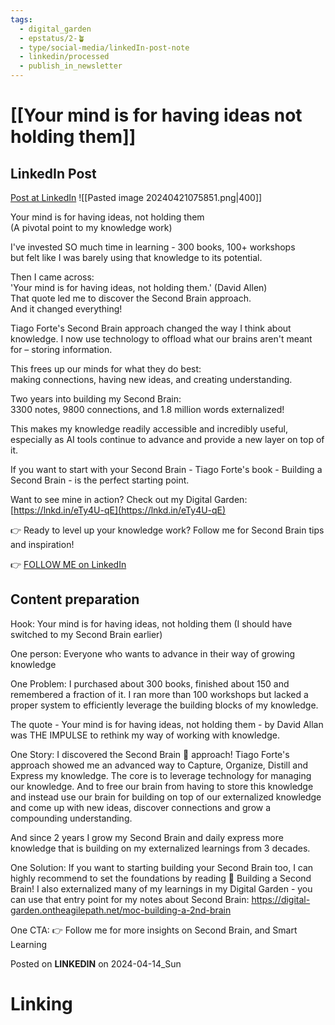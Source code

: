 ```yaml
---
tags:
  - digital_garden
  - epstatus/2-🪴
  - type/social-media/linkedIn-post-note
  - linkedin/processed
  - publish_in_newsletter
---
```

# [[Your mind is for having ideas not holding them]]
## LinkedIn Post
[Post at LinkedIn](https://www.linkedin.com/posts/sebastiankamilli_your-mind-is-for-having-ideas-not-holding-activity-7185177462991917057-QrHa?utm_source=share&utm_medium=member_desktop)
![[Pasted image 20240421075851.png|400]]  

Your mind is for having ideas, not holding them  
(A pivotal point to my knowledge work)  
  
I've invested SO much time in learning - 300 books, 100+ workshops  
but felt like I was barely using that knowledge to its potential.  
  
Then I came across:  
'Your mind is for having ideas, not holding them.' (David Allen)  
That quote led me to discover the Second Brain approach.  
And it changed everything!  
  
Tiago Forte's Second Brain approach changed the way I think about knowledge. I now use technology to offload what our brains aren't meant for – storing information.  
  
This frees up our minds for what they do best:  
making connections, having new ideas, and creating understanding.  
  
Two years into building my Second Brain:  
3300 notes, 9800 connections, and 1.8 million words externalized!  
  
This makes my knowledge readily accessible and incredibly useful, especially as AI tools continue to advance and provide a new layer on top of it.  
  
If you want to start with your Second Brain - Tiago Forte's book - Building a Second Brain - is the perfect starting point.  
  
Want to see mine in action? Check out my Digital Garden: [https://lnkd.in/eTy4U-qE](https://lnkd.in/eTy4U-qE)  
  
👉 Ready to level up your knowledge work? Follow me for Second Brain tips and inspiration!


👉 [FOLLOW ME on LinkedIn](https://www.linkedin.com/comm/mynetwork/discovery-see-all?usecase=PEOPLE_FOLLOWS&followMember=sebastiankamilli)

## Content preparation

Hook:
Your mind is for having ideas, not holding them
(I should have switched to my Second Brain earlier)

One person:
Everyone who wants to advance in their way of growing knowledge

One Problem: 
I purchased about 300 books, finished about 150 and remembered a fraction of it.
I ran more than 100 workshops but lacked a proper system to efficiently leverage the building blocks of my knowledge. 

The quote - Your mind is for having ideas, not holding them - by David Allan was THE IMPULSE to rethink my way of working with knowledge. 

One Story:
I discovered the Second Brain 🧠 approach!
Tiago Forte's approach showed me an advanced way to Capture, Organize, Distill and Express my knowledge. The core is to leverage technology for managing our knowledge. And to free our brain from having to store this knowledge and instead use our brain for building on top of our externalized knowledge and come up with new ideas, discover connections and grow a compounding understanding.  

And since 2 years I grow my Second Brain and daily express more knowledge that is building on my externalized learnings from 3 decades. 
  
One Solution:
If you want to starting building your Second Brain too, I can highly recommend to set the foundations by reading 📖 Building a Second Brain! I also externalized many of my learnings in my Digital Garden - you can use that entry point for my notes about Second Brain: https://digital-garden.ontheagilepath.net/moc-building-a-2nd-brain

One CTA:
👉 Follow me for more insights on Second Brain, and Smart Learning

Posted on **LINKEDIN** on 2024-04-14_Sun
# Linking